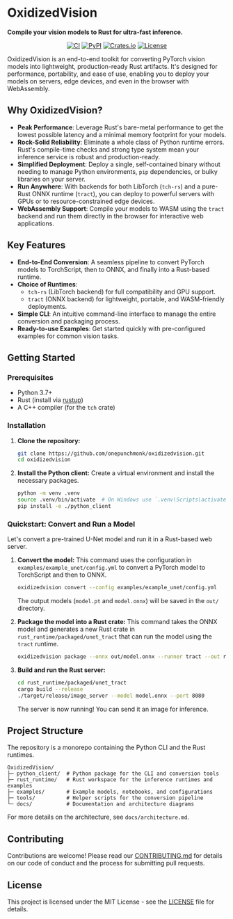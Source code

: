 # OxidizedVision

**Compile your vision models to Rust for ultra-fast inference.**

<p align="center">
  <a href="https://github.com/onepunchmonk/oxidizedvision/actions/workflows/ci.yml"><img src="https://github.com/onepunchmonk/oxidizedvision/actions/workflows/ci.yml/badge.svg" alt="CI"></a>
  <a href="https://pypi.org/project/oxidizedvision/"><img src="https://img.shields.io/pypi/v/oxidizedvision" alt="PyPI"></a>
  <a href="https://crates.io/crates/oxidizedvision_run"><img src="https://img.shields.io/crates/v/oxidizedvision_run" alt="Crates.io"></a>
  <a href="LICENSE"><img src="https://img.shields.io/badge/license-MIT-blue.svg" alt="License"></a>
</p>

OxidizedVision is an end-to-end toolkit for converting PyTorch vision models into lightweight, production-ready Rust artifacts. It's designed for performance, portability, and ease of use, enabling you to deploy your models on servers, edge devices, and even in the browser with WebAssembly.

## Why OxidizedVision?

-   **Peak Performance**: Leverage Rust's bare-metal performance to get the lowest possible latency and a minimal memory footprint for your models.
-   **Rock-Solid Reliability**: Eliminate a whole class of Python runtime errors. Rust's compile-time checks and strong type system mean your inference service is robust and production-ready.
-   **Simplified Deployment**: Deploy a single, self-contained binary without needing to manage Python environments, `pip` dependencies, or bulky libraries on your server.
-   **Run Anywhere**: With backends for both LibTorch (`tch-rs`) and a pure-Rust ONNX runtime (`tract`), you can deploy to powerful servers with GPUs or to resource-constrained edge devices.
-   **WebAssembly Support**: Compile your models to WASM using the `tract` backend and run them directly in the browser for interactive web applications.

## Key Features

-   **End-to-End Conversion**: A seamless pipeline to convert PyTorch models to TorchScript, then to ONNX, and finally into a Rust-based runtime.
-   **Choice of Runtimes**:
    -   `tch-rs` (LibTorch backend) for full compatibility and GPU support.
    -   `tract` (ONNX backend) for lightweight, portable, and WASM-friendly deployments.
-   **Simple CLI**: An intuitive command-line interface to manage the entire conversion and packaging process.
-   **Ready-to-use Examples**: Get started quickly with pre-configured examples for common vision tasks.

## Getting Started

### Prerequisites

-   Python 3.7+
-   Rust (install via [rustup](https://rustup.rs/))
-   A C++ compiler (for the `tch` crate)

### Installation

1.  **Clone the repository:**
    ```bash
    git clone https://github.com/onepunchmonk/oxidizedvision.git
    cd oxidizedvision
    ```

2.  **Install the Python client:**
    Create a virtual environment and install the necessary packages.
    ```bash
    python -m venv .venv
    source .venv/bin/activate  # On Windows use `.venv\Scripts\activate`
    pip install -e ./python_client
    ```

### Quickstart: Convert and Run a Model

Let's convert a pre-trained U-Net model and run it in a Rust-based web server.

1.  **Convert the model:**
    This command uses the configuration in `examples/example_unet/config.yml` to convert a PyTorch model to TorchScript and then to ONNX.
    ```bash
    oxidizedvision convert --config examples/example_unet/config.yml
    ```
    The output models (`model.pt` and `model.onnx`) will be saved in the `out/` directory.

2.  **Package the model into a Rust crate:**
    This command takes the ONNX model and generates a new Rust crate in `rust_runtime/packaged/unet_tract` that can run the model using the `tract` runtime.
    ```bash
    oxidizedvision package --onnx out/model.onnx --runner tract --out rust_runtime/packaged/unet_tract
    ```

3.  **Build and run the Rust server:**
    ```bash
    cd rust_runtime/packaged/unet_tract
    cargo build --release
    ./target/release/image_server --model model.onnx --port 8080
    ```
    The server is now running! You can send it an image for inference.

## Project Structure

The repository is a monorepo containing the Python CLI and the Rust runtimes.

```
OxidizedVision/
├─ python_client/  # Python package for the CLI and conversion tools
├─ rust_runtime/   # Rust workspace for the inference runtimes and examples
├─ examples/       # Example models, notebooks, and configurations
├─ tools/          # Helper scripts for the conversion pipeline
└─ docs/           # Documentation and architecture diagrams
```

For more details on the architecture, see `docs/architecture.md`.

## Contributing

Contributions are welcome! Please read our [CONTRIBUTING.md](CONTRIBUTING.md) for details on our code of conduct and the process for submitting pull requests.

## License

This project is licensed under the MIT License - see the [LICENSE](LICENSE) file for details.
